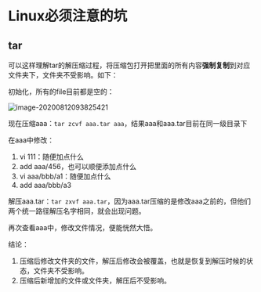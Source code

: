 # Linux必须注意的坑

## tar

可以这样理解tar的解压缩过程，将压缩包打开把里面的所有内容**强制复制**到对应文件夹下，文件夹不受影响。如下：

初始化，所有的file目前都是空的：

![image-20200812093825421](https://tva1.sinaimg.cn/large/007S8ZIlly1ghns3kczw4j30cw06et8p.jpg)

现在压缩aaa：`tar zcvf aaa.tar aaa`，结果aaa和aaa.tar目前在同一级目录下

在aaa中修改：

1. vi 111：随便加点什么
2. add aaa/456，也可以顺便添加点什么
3. vi aaa/bbb/a1：随便加点什么
4. add aaa/bbb/a3

解压aaa.tar：`tar zxvf aaa.tar`，因为aaa.tar压缩的是修改aaa之前的，但他们两个统一路径解压名字相同，就会出现问题。

再次查看aaa中，修改文件情况，便能恍然大悟。

结论：

1. 压缩后修改文件夹的文件，解压后修改会被覆盖，也就是恢复到解压时候的状态，文件夹不受影响。
2. 压缩后新增加的文件或文件夹，解压后不受影响。